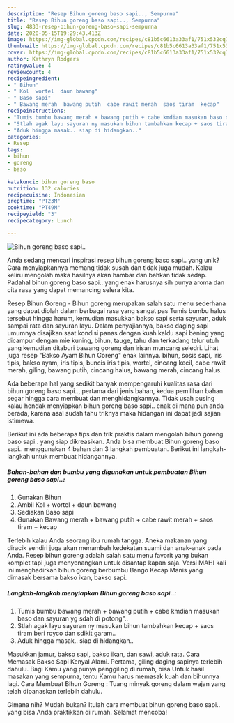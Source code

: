 ```yaml
---
description: "Resep Bihun goreng baso sapi.., Sempurna"
title: "Resep Bihun goreng baso sapi.., Sempurna"
slug: 4833-resep-bihun-goreng-baso-sapi-sempurna
date: 2020-05-15T19:29:43.413Z
image: https://img-global.cpcdn.com/recipes/c81b5c6613a33af1/751x532cq70/bihun-goreng-baso-sapi-foto-resep-utama.jpg
thumbnail: https://img-global.cpcdn.com/recipes/c81b5c6613a33af1/751x532cq70/bihun-goreng-baso-sapi-foto-resep-utama.jpg
cover: https://img-global.cpcdn.com/recipes/c81b5c6613a33af1/751x532cq70/bihun-goreng-baso-sapi-foto-resep-utama.jpg
author: Kathryn Rodgers
ratingvalue: 4
reviewcount: 4
recipeingredient:
- " Bihun"
- " Kol  wortel  daun bawang"
- " Baso sapi"
- " Bawang merah  bawang putih  cabe rawit merah  saos tiram  kecap"
recipeinstructions:
- "Tumis bumbu bawang merah + bawang putih + cabe kmdian masukan baso dan sayuran yg sdah di potong&#34;.."
- "Stlah agak layu sayuran ny masukan bihun tambahkan kecap + saos tiram beri royco dan sdikit garam.."
- "Aduk hingga masak.. siap di hidangkan.."
categories:
- Resep
tags:
- bihun
- goreng
- baso

katakunci: bihun goreng baso 
nutrition: 132 calories
recipecuisine: Indonesian
preptime: "PT23M"
cooktime: "PT49M"
recipeyield: "3"
recipecategory: Lunch

---
```



![Bihun goreng baso sapi..](https://img-global.cpcdn.com/recipes/c81b5c6613a33af1/751x532cq70/bihun-goreng-baso-sapi-foto-resep-utama.jpg)

Anda sedang mencari inspirasi resep bihun goreng baso sapi.. yang unik? Cara menyiapkannya memang tidak susah dan tidak juga mudah. Kalau keliru mengolah maka hasilnya akan hambar dan bahkan tidak sedap. Padahal bihun goreng baso sapi.. yang enak harusnya sih punya aroma dan cita rasa yang dapat memancing selera kita.

Resep Bihun Goreng - Bihun goreng merupakan salah satu menu sederhana yang dapat diolah dalam berbagai rasa yang sangat pas Tumis bumbu halus tersebut hingga harum, kemudian masukkan bakso sapi serta sayuran, aduk sampai rata dan sayuran layu. Dalam penyajiannya, bakso daging sapi umumnya disajikan saat kondisi panas dengan kuah kaldu sapi bening yang dicampur dengan mie kuning, bihun, tauge, tahu dan terkadang telur utuh yang kemudian ditaburi bawang goreng dan irisan muncang seledri. Lihat juga resep &#34;Bakso Ayam Bihun Goreng&#34; enak lainnya. bihun, sosis sapi, iris tipis, bakso ayam, iris tipis, buncis iris tipis, wortel, cincang kecil, cabe rawit merah, giling, bawang putih, cincang halus, bawang merah, cincang halus.

Ada beberapa hal yang sedikit banyak mempengaruhi kualitas rasa dari bihun goreng baso sapi.., pertama dari jenis bahan, kedua pemilihan bahan segar hingga cara membuat dan menghidangkannya. Tidak usah pusing kalau hendak menyiapkan bihun goreng baso sapi.. enak di mana pun anda berada, karena asal sudah tahu triknya maka hidangan ini dapat jadi sajian istimewa.


Berikut ini ada beberapa tips dan trik praktis dalam mengolah bihun goreng baso sapi.. yang siap dikreasikan. Anda bisa membuat Bihun goreng baso sapi.. menggunakan 4 bahan dan 3 langkah pembuatan. Berikut ini langkah-langkah untuk membuat hidangannya.

<!--inarticleads1-->

##### Bahan-bahan dan bumbu yang digunakan untuk pembuatan Bihun goreng baso sapi..:

1. Gunakan  Bihun
1. Ambil  Kol + wortel + daun bawang
1. Sediakan  Baso sapi
1. Gunakan  Bawang merah + bawang putih + cabe rawit merah + saos tiram + kecap


Terlebih kalau Anda seorang ibu rumah tangga. Aneka makanan yang diracik sendiri juga akan menambah kedekatan suami dan anak-anak pada Anda. Resep bihun goreng adalah salah satu menu favorit yang bukan komplet tapi juga menyenangkan untuk disantap kapan saja. Versi MAHI kali ini menghadirkan bihun goreng berbumbu Bango Kecap Manis yang dimasak bersama bakso ikan, bakso sapi. 

<!--inarticleads2-->

##### Langkah-langkah menyiapkan Bihun goreng baso sapi..:

1. Tumis bumbu bawang merah + bawang putih + cabe kmdian masukan baso dan sayuran yg sdah di potong&#34;..
1. Stlah agak layu sayuran ny masukan bihun tambahkan kecap + saos tiram beri royco dan sdikit garam..
1. Aduk hingga masak.. siap di hidangkan..


Masukkan jamur, bakso sapi, bakso ikan, dan sawi, aduk rata. Cara Memasak Bakso Sapi Kenyal Alami. Pertama, giling daging sapinya terlebih dahulu. Bagi Kamu yang punya penggiling di rumah, bisa Untuk hasil masakan yang sempurna, tentu Kamu harus memasak kuah dan bihunnya lagi. Cara Membuat Bihun Goreng : Tuang minyak goreng dalam wajan yang telah dipanaskan terlebih dahulu. 

Gimana nih? Mudah bukan? Itulah cara membuat bihun goreng baso sapi.. yang bisa Anda praktikkan di rumah. Selamat mencoba!
